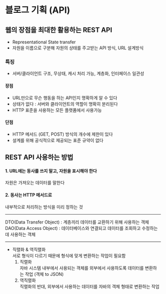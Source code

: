 # 블로그 기획 (API)

## 웹의 장점을 최대한 활용하는 REST API
- Representational State transfer
- 자원을 이름으로 구분해 자원의 상태를 주고받는 API 방식, URL 설계방식

### 특징
- 서버/클라이언트 구조, 무상태, 캐시 처리 가능, 계층화, 인터페이스 일관성

#### 장점
- URL만으로 무슨 행동을 하는 API인지 명확하게 알 수 있다
- 상태가 없다 : 서버와 클라이언트의 역할이 명확히 분리된다
- HTTP 표준을 사용하는 모든 플랫폼에서 사용가능

#### 단점
- HTTP 메서드 (GET, POST) 방식의 개수에 제한이 있다
- 설계를 위해 공식적으로 제공되는 표준 규약이 없다


## REST API 사용하는 방법
#### 1. URL에는 동사를 쓰지 말고, 자원을 표시해야 한다  
자원은 가져오는 데이터를 말한다
#### 2. 동사는 HTTP 메서드로
내부적으로 처리하는 방식을 미리 정하는 것   

---

DTO(Data Transfer Object) : 계층끼리 데이터를 교환하기 위해 사용하는 객체   
DAO(Data Access Object) : 데이터베이스와 연결되고 데이터를 조회하고 수정하는 데 사용하는 객체

---

- 직렬화 & 역직렬화   
서로 형식이 다르기 때문에 형식에 맞게 변환하는 작업이 필요함
  1. 직렬화   
  자바 시스템 내부에서 사용되는 객체를 외부에서 사용하도록 데이터를 변환하는 작업 (객체 to JSON)
  2. 역직렬화   
  직렬화의 반대, 외부에서 사용하는 데이터를 자바의 객체 형태로 변환하는 작업